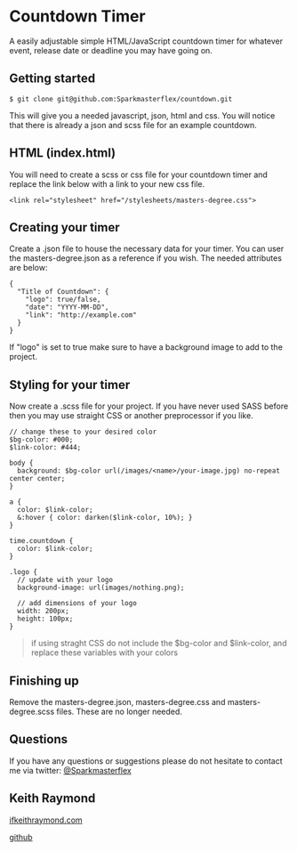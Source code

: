 # Countdown Timer

A easily adjustable simple HTML/JavaScript countdown timer for whatever event, release date or deadline you may have going on.


## Getting started
```
$ git clone git@github.com:Sparkmasterflex/countdown.git
```

This will give you a needed javascript, json, html and css. You will notice that there is already a json and scss file for an example countdown.

## HTML (index.html)
You will need to create a scss or css file for your countdown timer and replace the link below with a link to your new css file.

```
<link rel="stylesheet" href="/stylesheets/masters-degree.css">
```

## Creating your timer
Create a <name>.json file to house the necessary data for your timer. You can user the masters-degree.json as a reference if you wish. The needed attributes are below:

```
{
  "Title of Countdown": {
    "logo": true/false,
  	"date": "YYYY-MM-DD",
  	"link": "http://example.com"
  }
}
```

If "logo" is set to true make sure to have a background image to add to the project.

## Styling for your timer

Now create a <name>.scss file for your project. If you have never used SASS before then you may use straight CSS or another preprocessor if you like.

```
// change these to your desired color
$bg-color: #000;
$link-color: #444;

body {
  background: $bg-color url(/images/<name>/your-image.jpg) no-repeat center center;
}

a {
  color: $link-color;
  &:hover { color: darken($link-color, 10%); }
}

time.countdown { 
  color: $link-color;
}

.logo {
  // update with your logo
  background-image: url(images/nothing.png);
  
  // add dimensions of your logo
  width: 200px;
  height: 100px;
}
```

> if using straght CSS do not include the $bg-color and $link-color, and replace these variables with your colors


## Finishing up
Remove the masters-degree.json, masters-degree.css and masters-degree.scss files. These are no longer needed.

## Questions
If you have any questions or suggestions please do not hesitate to contact me via twitter: [@Sparkmasterflex](https://twitter.com/intent/tweet?screen_name=Sparkmasterflex)


## Keith Raymond
[ifkeithraymond.com](http://ifkeithraymond.com)

[github](https://github.com/Sparkmasterflex)